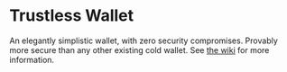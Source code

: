 # Trustless Wallet

An elegantly simplistic wallet, with zero security compromises. Provably more secure than any other existing cold wallet. See [the wiki](https://github.com/Zero-Trust-Validators/trustless-keygen/wiki) for more information.

